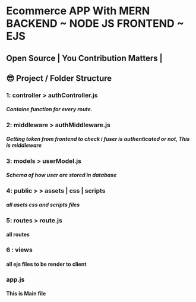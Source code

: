 # Ecommerce APP With MERN    BACKEND ~ NODE JS   FRONTEND ~ EJS
## Open Source | You Contribution Matters |

## 😎 Project / Folder Structure
### 1: controller > authController.js
##### Containe function for every route.

### 2: middleware > authMiddleware.js
##### Getting token from frontend to check i fuser is authenticated or not, This is middleware

### 3: models > userModel.js
##### Schema of how user are stored in database 


### 4: public > > assets | css | scripts
##### all asets css and scripts files 

### 5: routes > route.js
#### all routes 

### 6 : views
#### all ejs files to be render to client


### app.js
#### This is Main file 



